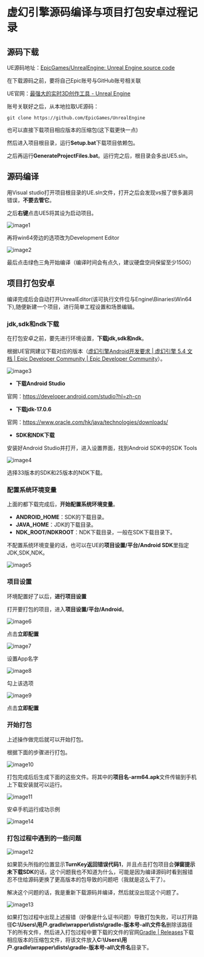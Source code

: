 # 虚幻引擎源码编译与项目打包安卓过程记录

## 源码下载

UE源码地址：[EpicGames/UnrealEngine: Unreal Engine source code](https://github.com/EpicGames/UnrealEngine)

在下载源码之前，要将自己Epic账号与GitHub账号相关联

UE官网：[最强大的实时3D创作工具 - Unreal Engine](https://www.unrealengine.com/zh-CN)

账号关联好之后，从本地拉取UE源码：

```git
git clone https://github.com/EpicGames/UnrealEngine
```

也可以直接下载项目相应版本的压缩包(这下载更快一点)

然后进入项目根目录，运行**Setup.bat**下载项目依赖包。

之后再运行**GenerateProjectFiles.bat**。运行完之后，根目录会多出UE5.sln。

## 源码编译

用Visual studio打开项目根目录的UE.sln文件，打开之后会发现vs报了很多漏洞错误，**不要去管它**。

之后**右键**点击UE5将其设为启动项目。

![image1](https://raw.githubusercontent.com/Elysia125/UESourceCode_compilation-and-packaging_Android/main/images/image1.png)

再将win64旁边的选项改为Development Editor

![image2](https://raw.githubusercontent.com/Elysia125/UESourceCode_compilation-and-packaging_Android/main/images/image2.png)

最后点击绿色三角开始编译（编译时间会有点久，建议硬盘空间保留至少150G）

## 项目打包安卓

编译完成后会自动打开UnrealEditor(该可执行文件位与Engine\Binaries\Win64下),随便新建一个项目，进行简单工程设置和场景编辑。

### jdk,sdk和ndk下载

在打包安卓之前，要先进行环境设置，**下载jdk,sdk和ndk**。

根据UE官网建议下载对应的版本（[虚幻引擎Android开发要求 | 虚幻引擎 5.4 文档 | Epic Developer Community | Epic Developer Community](https://dev.epicgames.com/documentation/zh-cn/unreal-engine/android-development-requirements-for-unreal-engine?application_version=5.4)）。

![image3](https://raw.githubusercontent.com/Elysia125/UESourceCode_compilation-and-packaging_Android/main/images/image3.png)

- **下载Android Studio**

官网：https://developer.android.com/studio?hl=zh-cn

- **下载jdk-17.0.6**

 官网：https://www.oracle.com/hk/java/technologies/downloads/

- **SDK和NDK下载**

安装好Android Studio并打开，进入设置界面，找到Android SDK中的SDK Tools

![image4](https://raw.githubusercontent.com/Elysia125/UESourceCode_compilation-and-packaging_Android/main/images/image4.png)

选择33版本的SDK和25版本的NDK下载。

### 配置系统环境变量

上面的都下载完成后，**开始配置系统环境变量**。

- **ANDROID_HOME**：SDK的下载目录。
- **JAVA_HOME**：JDK的下载目录。
- **NDK_ROOT/NDKROOT**：NDK下载目录，一般在SDK下载目录下。

不配置系统环境变量的话，也可以在UE的**项目设置/平台/Android SDK**里指定JDK,SDK,NDK。

![image5](https://raw.githubusercontent.com/Elysia125/UESourceCode_compilation-and-packaging_Android/main/images/image5.png)

### 项目设置

环境配置好了以后，**进行项目设置**

打开要打包的项目，进入**项目设置/平台/Android**。

![image6](https://raw.githubusercontent.com/Elysia125/UESourceCode_compilation-and-packaging_Android/main/images/image6.png)

点击**立即配置**

![image7](https://raw.githubusercontent.com/Elysia125/UESourceCode_compilation-and-packaging_Android/main/images/image7.png)

设置App名字

![image8](https://raw.githubusercontent.com/Elysia125/UESourceCode_compilation-and-packaging_Android/main/images/image8.png)

勾上该选项

![image9](https://raw.githubusercontent.com/Elysia125/UESourceCode_compilation-and-packaging_Android/main/images/image9.png)

点击**立即配置**

### 开始打包

上述操作做完后就可以开始打包。

根据下面的步骤进行打包。

![image10](https://raw.githubusercontent.com/Elysia125/UESourceCode_compilation-and-packaging_Android/main/images/image10.png)

打包完成后后生成下面的这些文件。将其中的**项目名-arm64.apk**文件传输到手机上下载安装就可以运行。

![image11](https://raw.githubusercontent.com/Elysia125/UESourceCode_compilation-and-packaging_Android/main/images/image11.png)

安卓手机运行成功示例

![image14](https://raw.githubusercontent.com/Elysia125/UESourceCode_compilation-and-packaging_Android/main/images/image14.jpg)

### 打包过程中遇到的一些问题

![image12](https://raw.githubusercontent.com/Elysia125/UESourceCode_compilation-and-packaging_Android/main/images/image12.png)

如果箭头所指的位置显示**TurnKey返回错误代码1**，并且点击打包项目会**弹窗提示未下载SDK**的话，这个问题我也不知道为什么，可能是因为编译源码时看到报错忍不住给源码更换了更高版本的包导致的问题吧（我就是这么干了）。

解决这个问题的话，我是重新下载源码并编译，然后就没出现这个问题了。

![image13](https://raw.githubusercontent.com/Elysia125/UESourceCode_compilation-and-packaging_Android/main/images/image13.png)

如果打包过程中出现上述报错（好像是什么证书问题）导致打包失败，可以打开路径**C:\Users\用户\.gradle\wrapper\dists\gradle-版本号-all\文件名**删除该路径下的所有文件，然后进入打包过程中要下载的文件的官网[Gradle | Releases](https://gradle.org/releases/)下载相应版本的压缩包文件，将该文件放入**C:\Users\用户\.gradle\wrapper\dists\gradle-版本号-all\文件名**目录下。
